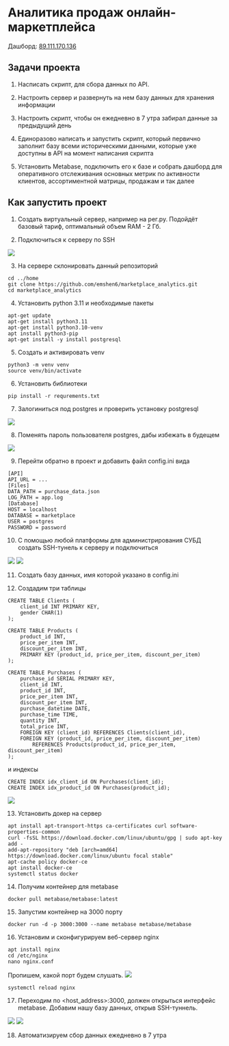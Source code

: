 # Аналитика продаж онлайн-маркетплейса

Дашборд: [89.111.170.136](http://89.111.170.136:3000/public/dashboard/b85150b9-ed2b-44c9-a0da-97e80086f085)

## Задачи проекта

1. Насписать скрипт, для сбора данных по API. 

2. Настроить сервер и развернуть на нем базу данных для хранения информации

3. Настроить скрипт, чтобы он ежедневно в 7 утра забирал данные за предыдущий день 

4. Единоразово написать и запустить скрипт, который первично заполнит базу всеми историческими данными, которые уже доступны в API на момент написания скрипта

5. Установить Metabase, подключить его к базе и собрать дашборд для оперативного отслеживания основных метрик по активности клиентов, ассортиментной матрицы, продажам и так далее

## Как запустить проект

1. Создать виртуальный сервер, например на рег.ру. Подойдёт базовый тариф, оптимальный объем RAM - 2 Гб.

2. Подключиться к серверу по SSH

![](img/1.png)

3. На сервере склонировать данный репозиторий

```
cd ../home
git clone https://github.com/emshen6/marketplace_analytics.git
cd marketplace_analytics
```

4. Установить python 3.11 и необходимые пакеты

```
apt-get update
apt-get install python3.11
apt-get install python3.10-venv
apt install python3-pip
apt-get install -y install postgresql
```

5. Создать и активировать venv

```
python3 -m venv venv
source venv/bin/activate
```

6. Установить библиотеки

```
pip install -r requrements.txt
```

7. Залогиниться под postgres и проверить установку postgresql

![](img/2.png)

8. Поменять пароль пользователя postgres, дабы избежать в будещем

![](img/3.png)

9. Перейти обратно в проект и добавить файл config.ini вида

```
[API]
API_URL = ...
[Files]
DATA_PATH = purchase_data.json
LOG_PATH = app.log
[Database]
HOST = localhost
DATABASE = marketplace
USER = postgres
PASSWORD = password
```

10. С помощью любой платформы для администрирования СУБД создать SSH-тунель к серверу и подключиться

![](img/4.png)
![](img/5.png)

11. Создать базу данных, имя которой указано в config.ini

12. Создадим три таблицы

```
CREATE TABLE Clients (
    client_id INT PRIMARY KEY,
    gender CHAR(1)
);

CREATE TABLE Products (
    product_id INT,
    price_per_item INT,
    discount_per_item INT,
    PRIMARY KEY (product_id, price_per_item, discount_per_item)
);

CREATE TABLE Purchases (
    purchase_id SERIAL PRIMARY KEY,
    client_id INT,
    product_id INT,
    price_per_item INT,
    discount_per_item INT,
    purchase_datetime DATE,
    purchase_time TIME,
    quantity INT,
    total_price INT,
    FOREIGN KEY (client_id) REFERENCES Clients(client_id),
    FOREIGN KEY (product_id, price_per_item, discount_per_item)
        REFERENCES Products(product_id, price_per_item, discount_per_item)
);
```

и индексы

```
CREATE INDEX idx_client_id ON Purchases(client_id);
CREATE INDEX idx_product_id ON Purchases(product_id);
```

![](img/6.png)

13. Установить докер на сервер
```
apt install apt-transport-https ca-certificates curl software-properties-common
curl -fsSL https://download.docker.com/linux/ubuntu/gpg | sudo apt-key add -
add-apt-repository "deb [arch=amd64] https://download.docker.com/linux/ubuntu focal stable"
apt-cache policy docker-ce
apt install docker-ce
systemctl status docker
```

14. Получим контейнер для metabase

```
docker pull metabase/metabase:latest
```

15. Запустим контейнер на 3000 порту

```
docker run -d -p 3000:3000 --name metabase metabase/metabase
```

16. Установим и сконфигурируем веб-сервер nginx

```
apt install nginx
cd /etc/nginx
nano nginx.conf
```
Пропишем, какой порт будем слушать.
![](img/7.png)

```
systemctl reload nginx
```

17. Переходим по <host_address>:3000, должен открыться интерфейс metabase. Добавим нашу базу данных, открыв SSH-туннель.

![](img/8.png)
![](img/9.png)

 18. Автоматизируем сбор данных ежедневно в 7 утра
